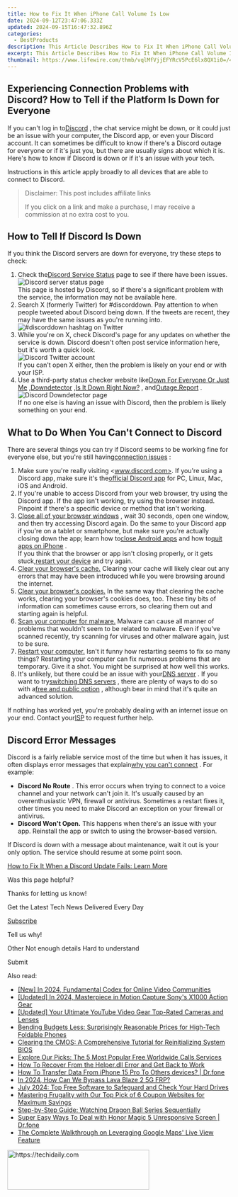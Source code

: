 ```yaml
---
title: How to Fix It When iPhone Call Volume Is Low
date: 2024-09-12T23:47:06.333Z
updated: 2024-09-15T16:47:32.896Z
categories:
  - BestProducts
description: This Article Describes How to Fix It When iPhone Call Volume Is Low
excerpt: This Article Describes How to Fix It When iPhone Call Volume Is Low
thumbnail: https://www.lifewire.com/thmb/vqlMfVjjEFYRcV5PcE6lx8QX1i0=/400x300/filters:no_upscale():max_bytes(150000):strip_icc():format(webp)/taylor-grote-L3qUP8MpExc-unsplash-1faeb0c74498428994cb22339ed73260.jpg
---
```


## Experiencing Connection Problems with Discord? How to Tell if the Platform Is Down for Everyone
 If you can't log in to[Discord](https://www.lifewire.com/discord-4174046) , the chat service might be down, or it could just be an issue with your computer, the Discord app, or even your Discord account. It can sometimes be difficult to know if there's a Discord outage for everyone or if it's just you, but there are usually signs about which it is. Here's how to know if Discord is down or if it's an issue with your tech.

 Instructions in this article apply broadly to all devices that are able to connect to Discord.

>  Disclaimer: This post includes affiliate links
>
>  If you click on a link and make a purchase, I may receive a commission at no extra cost to you.
>

## How to Tell If Discord Is Down

 If you think the Discord servers are down for everyone, try these steps to check:

1. Check the[Discord Service Status](https://status.discord.com) page to see if there have been issues.  
![Discord server status page](https://www.lifewire.com/thmb/yFSV49MklrykNCgZ93liSe1qZt0=/1500x0/filters:no_upscale():max_bytes(150000):strip_icc():format(webp)/is-discord-down-or-is-it-just-you-50256951-64f18a956bac488899f2b478d1c286a9.jpg)  
 This page is hosted by Discord, so if there's a significant problem with the service, the information may not be available here.
2. Search X (formerly Twitter) for #discorddown. Pay attention to when people tweeted about Discord being down. If the tweets are recent, they may have the same issues as you're running into.  
![#discorddown hashtag on Twitter](https://www.lifewire.com/thmb/VTkvVzzWtl2q1P78ZIep47rwOBo=/1500x0/filters:no_upscale():max_bytes(150000):strip_icc():format(webp)/is-discord-down-or-is-it-just-you-50256952-c360b9c4c6d64c2e8214179b37a1931a.jpg)
3. While you're on X, check Discord's page for any updates on whether the service is down. Discord doesn't often post service information here, but it's worth a quick look.  
![Discord Twitter account](https://www.lifewire.com/thmb/duH1jCzJjaIdBXNdYvzfWT2dzjk=/1500x0/filters:no_upscale():max_bytes(150000):strip_icc():format(webp)/is-discord-down-or-is-it-just-you-50256953-0ac75f448e784f739501c218e70589b5.jpg)  
 If you can't open X either, then the problem is likely on your end or with your ISP.
4. Use a third-party status checker website like[Down For Everyone Or Just Me](https://downforeveryoneorjustme.com/discord) ,[Downdetector](https://downdetector.com/status/discord/) ,[Is It Down Right Now?](https://www.isitdownrightnow.com/discord.com.html) , and[Outage.Report](https://outage.report/discord) .  
![Discord Downdetector page](https://www.lifewire.com/thmb/Dkbd1Gn7UxOCVbebPQPG9QuzVpQ=/1500x0/filters:no_upscale():max_bytes(150000):strip_icc():format(webp)/is-discord-down-or-is-it-just-you-50256954-e47fef8c259d4a9d805e652ae722fcbd.jpg)  
 If no one else is having an issue with Discord, then the problem is likely something on your end.

## What to Do When You Can't Connect to Discord

 There are several things you can try if Discord seems to be working fine for everyone else, but you're still having[connection issues](https://www.lifewire.com/fix-connection-issues-discord-5086484) :

1. Make sure you're really visiting <www.discord.com>. If you're using a Discord app, make sure it's the[official Discord app](https://discord.com/download) for PC, Linux, Mac, iOS and Android.
2. If you're unable to access Discord from your web browser, try using the Discord app. If the app isn't working, try using the browser instead. Pinpoint if there's a specific device or method that isn't working.
3. [Close all of your browser windows](https://www.lifewire.com/close-all-tabs-computer-android-browsers-4173831) , wait 30 seconds, open one window, and then try accessing Discord again. Do the same to your Discord app if you're on a tablet or smartphone, but make sure you're actually closing down the app; learn how to[close Android apps](https://www.lifewire.com/close-apps-on-android-4164116) and how to[quit apps on iPhone](https://www.lifewire.com/quit-apps-on-iphone-2000287) .  
 If you think that the browser or app isn't closing properly, or it gets stuck,[restart your device](https://www.lifewire.com/why-does-restarting-seem-to-fix-most-computer-problems-2624569) and try again.
4. [Clear your browser's cache.](https://www.lifewire.com/how-to-clear-cache-2617980) Clearing your cache will likely clear out any errors that may have been introduced while you were browsing around the internet.
5. [Clear your browser's cookies.](https://www.lifewire.com/how-to-delete-cookies-2617981) In the same way that clearing the cache works, clearing your browser's cookies does, too. These tiny bits of information can sometimes cause errors, so clearing them out and starting again is helpful.
6. [Scan your computer for malware.](https://www.lifewire.com/properly-scan-your-computer-for-viruses-and-other-malware-2624526) Malware can cause all manner of problems that wouldn't seem to be related to malware. Even if you've scanned recently, try scanning for viruses and other malware again, just to be sure.
7. [Restart your computer.](https://www.lifewire.com/how-to-reboot-a-computer-2624568) Isn't it funny how restarting seems to fix so many things? Restarting your computer can fix numerous problems that are temporary. Give it a shot. You might be surprised at how well this works.
8. It's unlikely, but there could be an issue with your[DNS server](https://www.lifewire.com/what-is-a-dns-server-2625854) . If you want to try[switching DNS servers](https://www.lifewire.com/how-to-change-dns-server-settings-2617979) , there are plenty of ways to do so with a[free and public option](https://www.lifewire.com/free-and-public-dns-servers-2626062) , although bear in mind that it's quite an advanced solution.

 If nothing has worked yet, you're probably dealing with an internet issue on your end. Contact your[ISP](https://www.lifewire.com/internet-service-provider-isp-2625924) to request further help.

## Discord Error Messages

 Discord is a fairly reliable service most of the time but when it has issues, it often displays error messages that explain[why you can't connect](https://www.lifewire.com/fix-it-when-discord-wont-open-5076489) . For example:

* **Discord No Route** . This error occurs when trying to connect to a voice channel and your network can't join it. It's usually caused by an overenthusiastic VPN, firewall or antivirus. Sometimes a restart fixes it, other times you need to make Discord an exception on your firewall or antivirus.
* **Discord Won't Open.** This happens when there's an issue with your app. Reinstall the app or switch to using the browser-based version.

 If Discord is down with a message about maintenance, wait it out is your only option. The service should resume at some point soon.

[How to Fix It When a Discord Update Fails: Learn More](https://www.lifewire.com/fix-failed-discord-update-5080924)

Was this page helpful?

Thanks for letting us know!

 Get the Latest Tech News Delivered Every Day

[Subscribe](https://www.lifewire.com/#)

Tell us why!

 Other  Not enough details  Hard to understand

 Submit

<ins class="adsbygoogle"
     style="display:block"
     data-ad-format="autorelaxed"
     data-ad-client="ca-pub-7571918770474297"
     data-ad-slot="1223367746"></ins>

<ins class="adsbygoogle"
     style="display:block"
     data-ad-client="ca-pub-7571918770474297"
     data-ad-slot="8358498916"
     data-ad-format="auto"
     data-full-width-responsive="true"></ins>

<span class="atpl-alsoreadstyle">Also read:</span>
<div><ul>
<li><a href="https://eaxpv-info.techidaily.com/new-in-2024-fundamental-codex-for-online-video-communities/"><u>[New] In 2024, Fundamental Codex for Online Video Communities</u></a></li>
<li><a href="https://article-tips.techidaily.com/updated-in-2024-masterpiece-in-motion-capture-sonys-x1000-action-gear/"><u>[Updated] In 2024, Masterpiece in Motion Capture Sony's X1000 Action Gear</u></a></li>
<li><a href="https://facebook-record-videos.techidaily.com/updated-your-ultimate-youtube-video-gear-top-rated-cameras-and-lenses/"><u>[Updated] Your Ultimate YouTube Video Gear Top-Rated Cameras and Lenses</u></a></li>
<li><a href="https://hardware-reviews.techidaily.com/bending-budgets-less-surprisingly-reasonable-prices-for-high-tech-foldable-phones/"><u>Bending Budgets Less: Surprisingly Reasonable Prices for High-Tech Foldable Phones</u></a></li>
<li><a href="https://tech-recovery.techidaily.com/clearing-the-cmos-a-comprehensive-tutorial-for-reinitializing-system-bios/"><u>Clearing the CMOS: A Comprehensive Tutorial for Reinitializing System BIOS</u></a></li>
<li><a href="https://tech-recovery.techidaily.com/explore-our-picks-the-5-most-popular-free-worldwide-calls-services/"><u>Explore Our Picks: The 5 Most Popular Free Worldwide Calls Services</u></a></li>
<li><a href="https://tech-recovery.techidaily.com/how-to-recover-from-the-helperdll-error-and-get-back-to-work/"><u>How To Recover From the Helper.dll Error and Get Back to Work</u></a></li>
<li><a href="https://review-topics.techidaily.com/how-to-transfer-data-from-iphone-15-pro-to-others-devices-drfone-by-drfone-transfer-data-from-ios-transfer-data-from-ios/"><u>How To Transfer Data From iPhone 15 Pro To Others devices? | Dr.fone</u></a></li>
<li><a href="https://android-frp.techidaily.com/in-2024-how-can-we-bypass-lava-blaze-2-5g-frp-by-drfone-android/"><u>In 2024, How Can We Bypass Lava Blaze 2 5G FRP?</u></a></li>
<li><a href="https://tech-recovery.techidaily.com/july-2024-top-free-software-to-safeguard-and-check-your-hard-drives/"><u>July 2024: Top Free Software to Safeguard and Check Your Hard Drives</u></a></li>
<li><a href="https://tech-recovery.techidaily.com/1722846783500-mastering-frugality-with-our-top-pick-of-6-coupon-websites-for-maximum-savings/"><u>Mastering Frugality with Our Top Pick of 6 Coupon Websites for Maximum Savings</u></a></li>
<li><a href="https://tech-recovery.techidaily.com/step-by-step-guide-watching-dragon-ball-series-sequentially/"><u>Step-by-Step Guide: Watching Dragon Ball Series Sequentially</u></a></li>
<li><a href="https://howto.techidaily.com/super-easy-ways-to-deal-with-honor-magic-5-unresponsive-screen-drfone-by-drfone-fix-android-problems-fix-android-problems/"><u>Super Easy Ways To Deal with Honor Magic 5 Unresponsive Screen | Dr.fone</u></a></li>
<li><a href="https://techtrends.techidaily.com/the-complete-walkthrough-on-leveraging-google-maps-live-view-feature/"><u>The Complete Walkthrough on Leveraging Google Maps' Live View Feature</u></a></li>
</ul></div>

<!-- affiliate ads begin -->
<a href="https://wigfever.sjv.io/c/5597632/2014850/22899" target="_top" id="2014850">
  <img src="//a.impactradius-go.com/display-ad/22899-2014850" border="0" alt="https://techidaily.com" width="320" height="90"/>
</a>
<img height="0" width="0" src="https://wigfever.sjv.io/i/5597632/2014850/22899" style="position:absolute;visibility:hidden;" border="0" />
<!-- affiliate ads end -->

